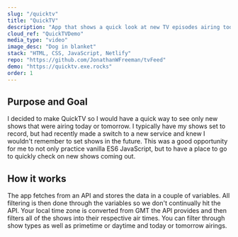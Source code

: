 ```yaml
---
slug: "/quicktv"
title: "QuickTV"
description: "App that shows a quick look at new TV episodes airing today and tomorrow."
cloud_ref: "QuickTVDemo"
media_type: "video"
image_desc: "Dog in blanket"
stack: "HTML, CSS, JavaScript, Netlify"
repo: "https://github.com/JonathanWFreeman/tvFeed"
demo: "https://quicktv.exe.rocks"
order: 1
---
```


## Purpose and Goal

I decided to make QuickTV so I would have a quick way to see only new shows that were airing today or tomorrow. I typically have my shows set to record, but had recently made a switch to a new service and knew I wouldn't remember to set shows in the future. This was a good opportunity for me to not only practice vanilla ES6 JavaScript, but to have a place to go to quickly check on new shows coming out.

## How it works

The app fetches from an API and stores the data in a couple of variables. All filtering is then done through the variables so we don't continually hit the API. Your local time zone is converted from GMT the API provides and then filters all of the shows into their respective air times. You can filter through show types as well as primetime or daytime and today or tomorrow airings.

